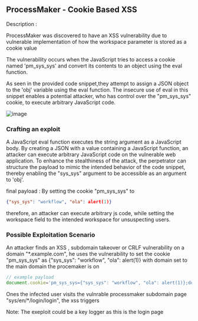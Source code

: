 ## ProcessMaker - Cookie Based XSS 

Description :

ProcessMaker  was discovered to have an XSS vulnerability due to vulnerable implementation of how the workspace parameter is stored as a cookie value 


The vulnerability occurs when the JavaScript tries to access a cookie named 'pm_sys_sys' and convert its contents to an object using the eval function.

As seen in the provided code snippet,they attempt to assign a JSON object to the 'obj' variable using the eval function. The insecure use of eval in this snippet enables a potential attacker, who has control over the "pm_sys_sys" cookie, to execute arbitrary JavaScript code.


![image](https://github.com/proflamyt/300days-of-hacking/assets/53262578/309ee307-bccf-4586-8dcf-1fe007220c09)


### Crafting an exploit 
A JavaScript eval function executes the string argument as a JavaScript body. By creating a JSON with a value containing a JavaScript function, an attacker can execute arbitrary JavaScript code on the vulnerable web application. To enhance the stealthiness of the attack, the perpetrator can structure the payload to mimic the intended behavior of the code snippet, thereby enabling the "sys_sys" argument to be accessible as an argument to 'obj'.

final payload : 
By setting the cookie "pm_sys_sys" to 

```json
{"sys_sys": "workflow", "ola": alert(1)}
```

therefore, an attacker can execute arbitrary js code, while setting the workspace field to the intended workspace for unsuspecting users.



### Possible Exploitation Scenario

An attacker finds an XSS , subdomain takeover or CRLF vulnerability on a domain "*.example.com", he uses the vulnerability to set the cookie "pm_sys_sys" as {"sys_sys": "workflow", "ola": alert(1)} 
with domain set to the main domain the procemaker is on 


```javascript
// example payload
document.cookie='pm_sys_sys={"sys_sys": "workflow", "ola": alert(1)};domain=example.com;path=/;expires=2070-01-01'
```
Ones the infected user visits the vulnrable processmaker subdomain page "sys/en/*/login/login", the xss triggers 

Note: The exeploit could be a key logger as this is the login page
